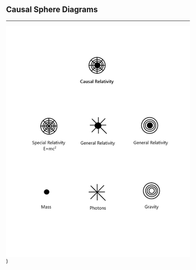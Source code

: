 ## **Causal Sphere Diagrams**

---

![Causal Sphere Diagram](https://raw.githubusercontent.com/ENSpunks/Causal-Relativity-Public-/refs/heads/main/Causal%20Sphere%20Diagrams/Assets/Causal%20Relativity.png?token=GHSAT0AAAAAAC5KZXYVSRB6XBEJTXA6UGLSZ4NIRNA))​​​​​​​​​​​​​​​​​​​​​​​​​​​​​​​​​​​​​​​​
